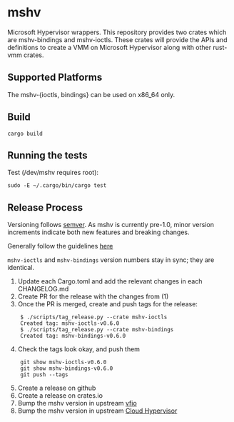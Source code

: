 # mshv

Microsoft Hypervisor wrappers. This repository provides two crates which are
mshv-bindings and mshv-ioctls. These crates will provide the APIs and
definitions to create a VMM on Microsoft Hypervisor along with other rust-vmm
crates.

## Supported Platforms

The mshv-{ioctls, bindings} can be used on x86_64 only.

## Build

```shell
cargo build
```

## Running the tests

Test (/dev/mshv requires root):
```shell
sudo -E ~/.cargo/bin/cargo test
```

## Release Process

Versioning follows [semver](https://semver.org/). As mshv is currently pre-1.0, minor version increments indicate both new features and breaking changes.

Generally follow the guidelines [here](https://github.com/rust-vmm/community/blob/main/docs/crate_release.md)

`mshv-ioctls` and `mshv-bindings` version numbers stay in sync; they are identical.

1. Update each Cargo.toml and add the relevant changes in each CHANGELOG.md
2. Create PR for the release with the changes from (1)
3. Once the PR is merged, create and push tags for the release:
```
    $ ./scripts/tag_release.py --crate mshv-ioctls
    Created tag: mshv-ioctls-v0.6.0
    $ ./scripts/tag_release.py --crate mshv-bindings
    Created tag: mshv-bindings-v0.6.0
```
4. Check the tags look okay, and push them
```
    git show mshv-ioctls-v0.6.0
    git show mshv-bindings-v0.6.0
    git push --tags
```
5. Create a release on github
6. Create a release on crates.io
7. Bump the mshv version in upstream [vfio](https://github.com/rust-vmm/vfio)
8. Bump the mshv version in upstream [Cloud Hypervisor](https://github.com/cloud-hypervisor/cloud-hypervisor)